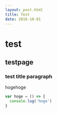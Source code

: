```yaml
---
layout: post.html
title: Test
date: 2016-10-01
---
```

# test

## testpage

### test title paragraph

hogehoge

```javascript
var hoge = () => {
  console.log('hoge')
}
```
